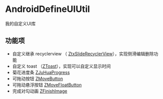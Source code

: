 # AndroidDefineUIUtil
我的自定义UI库


## 功能项

- 自定义继承 recyclerview （ [ZtxSlideRecyclerView](https://github.com/MilkZS/AndroidDefineUIUtil/blob/master/ui/src/main/java/com/milkz/ui/other/ZtxSlideRecyclerView.java)），实现侧滑编辑删除功能 
- 自定义 toast （[ZToast](https://github.com/MilkZS/AndroidDefineUIUtil/blob/master/ui/src/main/java/com/milkz/ui/toast/ZToast.java)），实现可以自定义显示时间
- 菊花进度条 [ZJuHuaProgress](https://github.com/MilkZS/AndroidDefineUIUtil/blob/master/ui/src/main/java/com/milkz/ui/progress/ZJuHuaProgress.java)
- 可拖动按钮 [ZMoveButton](https://github.com/MilkZS/AndroidDefineUIUtil/blob/master/ui/src/main/java/com/milkz/ui/button/ZMoveButton.java)
- 可拖动悬浮按钮 [ZMoveFloatButton](https://github.com/MilkZS/AndroidDefineUIUtil/blob/master/ui/src/main/java/com/milkz/ui/button/ZMoveFloatButton.java)
- 完成对勾动画 [ZFinishImage](https://github.com/MilkZS/AndroidDefineUIUtil/blob/master/ui/src/main/java/com/milkz/ui/status/ZFinishImage.java)
